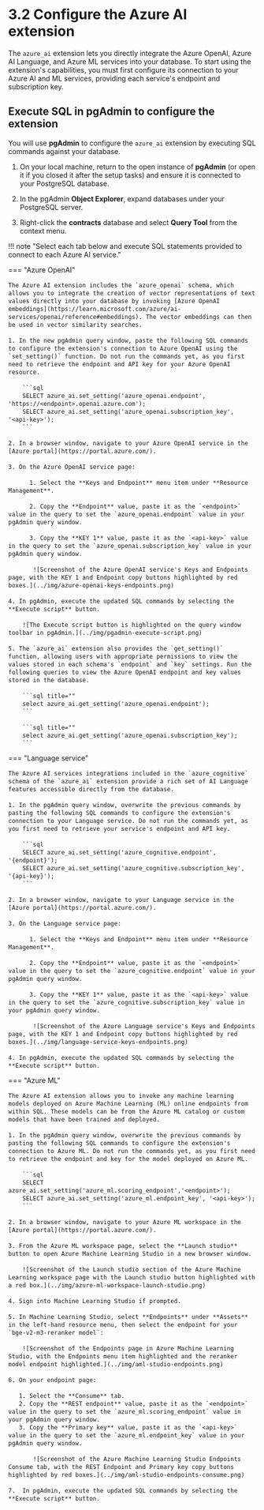 # 3.2 Configure the Azure AI extension

The `azure_ai` extension lets you directly integrate the Azure OpenAI, Azure AI Language, and Azure ML services into your database. To start using the extension's capabilities, you must first configure its connection to your Azure AI and ML services, providing each service's endpoint and subscription key.

## Execute SQL in pgAdmin to configure the extension

You will use **pgAdmin** to configure the `azure_ai` extension by executing SQL commands against your database.

1. On your local machine, return to the open instance of **pgAdmin** (or open it if you closed it after the setup tasks) and ensure it is connected to your PostgreSQL database.

2. In the pgAdmin **Object Explorer**, expand databases under your PostgreSQL server.

3. Right-click the **contracts** database and select **Query Tool** from the context menu.

!!! note "Select each tab below and execute SQL statements provided to connect to each Azure AI service."

=== "Azure OpenAI"

    The Azure AI extension includes the `azure_openai` schema, which allows you to integrate the creation of vector representations of text values directly into your database by invoking [Azure OpenAI embeddings](https://learn.microsoft.com/azure/ai-services/openai/reference#embeddings). The vector embeddings can then be used in vector similarity searches.

    1. In the new pgAdmin query window, paste the following SQL commands to configure the extension's connection to Azure OpenAI using the `set_setting()` function. Do not run the commands yet, as you first need to retrieve the endpoint and API key for your Azure OpenAI resource.

        ```sql
        SELECT azure_ai.set_setting('azure_openai.endpoint', 'https://<endpoint>.openai.azure.com');
        SELECT azure_ai.set_setting('azure_openai.subscription_key', '<api-key>');
        ```

    2. In a browser window, navigate to your Azure OpenAI service in the [Azure portal](https://portal.azure.com/).

    3. On the Azure OpenAI service page:

          1. Select the **Keys and Endpoint** menu item under **Resource Management**.

          2. Copy the **Endpoint** value, paste it as the `<endpoint>` value in the query to set the `azure_openai.endpoint` value in your pgAdmin query window.

          3. Copy the **KEY 1** value, paste it as the `<api-key>` value in the query to set the `azure_openai.subscription_key` value in your pgAdmin query window.

           ![Screenshot of the Azure OpenAI service's Keys and Endpoints page, with the KEY 1 and Endpoint copy buttons highlighted by red boxes.](../img/azure-openai-keys-endpoints.png)

    4. In pgAdmin, execute the updated SQL commands by selecting the **Execute script** button.

        ![The Execute script button is highlighted on the query window toolbar in pgAdmin.](../img/pgadmin-execute-script.png)

    5. The `azure_ai` extension also provides the `get_setting()` function, allowing users with appropriate permissions to view the values stored in each schema's `endpoint` and `key` settings. Run the following queries to view the Azure OpenAI endpoint and key values stored in the database.

        ```sql title=""
        select azure_ai.get_setting('azure_openai.endpoint');
        ```
    
        ```sql title=""
        select azure_ai.get_setting('azure_openai.subscription_key');
        ```

=== "Language service"

    The Azure AI services integrations included in the `azure_cognitive` schema of the `azure_ai` extension provide a rich set of AI Language features accessible directly from the database.
    
    1. In the pgAdmin query window, overwrite the previous commands by pasting the following SQL commands to configure the extension's connection to your Language service. Do not run the commands yet, as you first need to retrieve your service's endpoint and API key.

        ```sql
        SELECT azure_ai.set_setting('azure_cognitive.endpoint', '{endpoint}');
        SELECT azure_ai.set_setting('azure_cognitive.subscription_key', '{api-key}');
        ```

    2. In a browser window, navigate to your Language service in the [Azure portal](https://portal.azure.com/).

    3. On the Language service page:

          1. Select the **Keys and Endpoint** menu item under **Resource Management**.

          2. Copy the **Endpoint** value, paste it as the `<endpoint>` value in the query to set the `azure_cognitive.endpoint` value in your pgAdmin query window.

          3. Copy the **KEY 1** value, paste it as the `<api-key>` value in the query to set the `azure_cognitive.subscription_key` value in your pgAdmin query window.
       
           ![Screenshot of the Azure Language service's Keys and Endpoints page, with the KEY 1 and Endpoint copy buttons highlighted by red boxes.](../img/language-service-keys-endpoints.png)
        
    4. In pgAdmin, execute the updated SQL commands by selecting the **Execute script** button.        

=== "Azure ML"

    The Azure AI extension allows you to invoke any machine learning models deployed on Azure Machine Learning (ML) online endpoints from within SQL. These models can be from the Azure ML catalog or custom models that have been trained and deployed.

    1. In the pgAdmin query window, overwrite the previous commands by pasting the following SQL commands to configure the extension's connection to Azure ML. Do not run the commands yet, as you first need to retrieve the endpoint and key for the model deployed on Azure ML.

        ```sql
        SELECT azure_ai.set_setting('azure_ml.scoring_endpoint','<endpoint>');
        SELECT azure_ai.set_setting('azure_ml.endpoint_key', '<api-key>');
        ```

    2. In a browser window, navigate to your Azure ML workspace in the [Azure portal](https://portal.azure.com/).

    3. From the Azure ML workspace page, select the **Launch studio** button to open Azure Machine Learning Studio in a new browser window.

        ![Screenshot of the Launch studio section of the Azure Machine Learning workspace page with the Launch studio button highlighted with a red box.](../img/azure-ml-workspace-launch-studio.png)

    4. Sign into Machine Learning Studio if prompted.

    5. In Machine Learning Studio, select **Endpoints** under **Assets** in the left-hand resource menu, then select the endpoint for your `bge-v2-m3-reranker model`:

        ![Screenshot of the Endpoints page in Azure Machine Learning Studio, with the Endpoints menu item highlighted and the reranker model endpoint highlighted.](../img/aml-studio-endpoints.png)

    6. On your endpoint page:

       1. Select the **Consume** tab.
       2. Copy the **REST endpoint** value, paste it as the `<endpoint>` value in the query to set the `azure_ml.scoring_endpoint` value in your pgAdmin query window.
       3. Copy the **Primary key** value, paste it as the `<api-key>` value in the query to set the `azure_ml.endpoint_key` value in your pgAdmin query window.
       
           ![Screenshot of the Azure Machine Learning Studio Endpoints Consume tab, with the REST Endpoint and Primary key copy buttons highlighted by red boxes.](../img/aml-studio-endpoints-consume.png)
        
    7.  In pgAdmin, execute the updated SQL commands by selecting the **Execute script** button.
